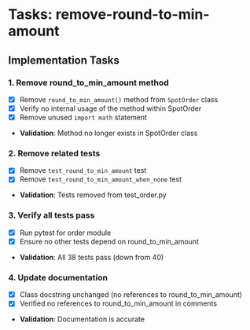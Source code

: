 # Tasks: remove-round-to-min-amount

## Implementation Tasks

### 1. Remove round_to_min_amount method
- [x] Remove `round_to_min_amount()` method from `SpotOrder` class
- [x] Verify no internal usage of the method within SpotOrder
- [x] Remove unused `import math` statement
- **Validation**: Method no longer exists in SpotOrder class

### 2. Remove related tests
- [x] Remove `test_round_to_min_amount` test
- [x] Remove `test_round_to_min_amount_when_none` test
- **Validation**: Tests removed from test_order.py

### 3. Verify all tests pass
- [x] Run pytest for order module
- [x] Ensure no other tests depend on round_to_min_amount
- **Validation**: All 38 tests pass (down from 40)

### 4. Update documentation
- [x] Class docstring unchanged (no references to round_to_min_amount)
- [x] Verified no references to round_to_min_amount in comments
- **Validation**: Documentation is accurate
